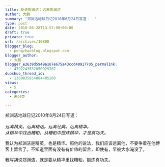 ```yaml
---
title: 胡说郑渊洁：远离郑渊洁
author: 大鹏
summary: "郑渊洁地球日记2010年6月24日写道：  "
type: post
date: 2010-06-28T13:57:00+00:00
draft: true
private: true
url: /archives/10800
blogger_blog:
  - pengzhaoblog.blogspot.com
blogger_author:
  - 大鹏
blogger_e2639d5949a187e675a43ccd40917705_permalink:
  - 4792243532050929707
duoshuo_thread_id:
  - 1360835854884405260
views:
  - 5
categories:
  - 未分类

---
```

郑渊洁地球日记2010年6月24日写道：  
<span style="font-style:italic;"><br />远离精英。远离精选。远离经典。远离精华。<br />从精华中找出糟粕，从糟粕中提炼精华，才是真功夫。</span>

我认为郑渊洁是精英，也是精华。照他的说法，我们应该远离他，不要争着在他博客上留言了。不知道里面有没有有价值的留言，即使有，早被大水淹没了。

我写胡说郑渊洁，就是要从精华里找糟粕，锻炼真功夫。
